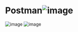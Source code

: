 # Postman![image](https://github.com/user-attachments/assets/f6cc7165-6f2f-42b2-96c0-ef4721ffa50c)
![image](https://github.com/user-attachments/assets/6e0734f2-7da0-4ecb-b601-15015eafd52e)
![image](https://github.com/user-attachments/assets/6556dbbc-d27b-4365-a10c-e799d42d14aa)



